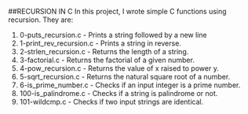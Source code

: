 ##RECURSION IN C
In this project, I wrote simple C functions using recursion.
They are:
1. 0-puts_recursion.c - Prints a string followed by a new line
2. 1-print_rev_recursion.c - Prints a string in reverse.
3. 2-strlen_recursion.c - Returns the length of a string.
4. 3-factorial.c - Returns the factorial of a given number.
5. 4-pow_recursion.c - Returns the value of x raised to power y.
6. 5-sqrt_recursion.c - Returns the natural square root of a number.
7. 6-is_prime_number.c - Checks if an input integer is a prime number.
8. 100-is_palindrome.c - Checks if a string is palindrome or not.
9. 101-wildcmp.c - Checks if two input strings are identical.
